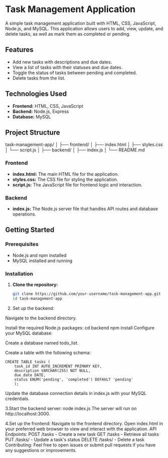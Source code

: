 # Task Management Application

A simple task management application built with HTML, CSS, JavaScript, Node.js, and MySQL. This application allows users to add, view, update, and delete tasks, as well as mark them as completed or pending.

## Features

- Add new tasks with descriptions and due dates.
- View a list of tasks with their statuses and due dates.
- Toggle the status of tasks between pending and completed.
- Delete tasks from the list.

## Technologies Used

- **Frontend:** HTML, CSS, JavaScript
- **Backend:** Node.js, Express
- **Database:** MySQL

## Project Structure
task-management-app/
│
├── frontend/
│ ├── index.html
│ ├── styles.css
│ └── script.js
│
├── backend/
│ ├── index.js
│
└── README.md

### Frontend

- **index.html:** The main HTML file for the application.
- **styles.css:** The CSS file for styling the application.
- **script.js:** The JavaScript file for frontend logic and interaction.

### Backend

- **index.js:** The Node.js server file that handles API routes and database operations.

## Getting Started

### Prerequisites

- Node.js and npm installed
- MySQL installed and running

### Installation

1. **Clone the repository:**

   ```bash
   git clone https://github.com/your-username/task-management-app.git
   cd task-management-app

2. Set up the backend:

  Navigate to the backend directory.

  Install the required Node.js packages:
    cd backend
    npm install
    Configure your MySQL database:

Create a database named todo_list.

Create a table with the following schema:

    CREATE TABLE tasks (
        task_id INT AUTO_INCREMENT PRIMARY KEY,
        description VARCHAR(255) NOT NULL,
        due_date DATE,
        status ENUM('pending', 'completed') DEFAULT 'pending'
        );
  Update the database connection details in index.js with your MySQL credentials.

3.Start the backend server:
          node index.js
    The server will run on http://localhost:3000.

4.Set up the frontend:
       Navigate to the frontend directory.
       Open index.html in your preferred web browser to view and interact with the application.
API Endpoints:
    POST /tasks - Create a new task
    GET /tasks - Retrieve all tasks
    PUT /tasks/
        - Update a task's status
    DELETE /tasks/
        - Delete a task
Contributing:
    Feel free to open issues or submit pull requests if you have any suggestions or improvements.
